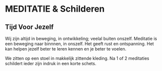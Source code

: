 
# MEDITATIE & Schilderen
## Tijd Voor Jezelf

Wij zijn altijd in beweging, in ontwikkeling; veelal buiten onszelf.
Meditatie is een beweging naar binnnen, in onszelf. 
Het geeft rust en ontspanning. Het kan helpen jezelf beter te leren kennen en je beter te voelen.  


We zitten op een stoel in makkelijk zittende kleding.
Na 1 of 2 meditaties schildert ieder zijn indruk in een korte schets. 

